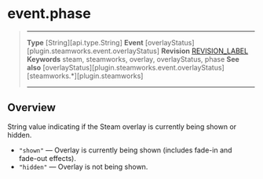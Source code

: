 # event.phase

> --------------------- ------------------------------------------------------------------------------------------
> __Type__              [String][api.type.String]
> __Event__             [overlayStatus][plugin.steamworks.event.overlayStatus]
> __Revision__          [REVISION_LABEL](REVISION_URL)
> __Keywords__          steam, steamworks, overlay, overlayStatus, phase
> __See also__          [overlayStatus][plugin.steamworks.event.overlayStatus]
>                       [steamworks.*][plugin.steamworks]
> --------------------- ------------------------------------------------------------------------------------------

## Overview

String value indicating if the Steam overlay is currently being shown or hidden.

* `"shown"` &mdash; Overlay is currently being shown (includes <nobr>fade-in</nobr> and <nobr>fade-out</nobr> effects).
* `"hidden"` &mdash; Overlay is not being shown.
